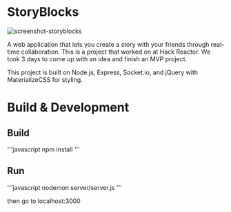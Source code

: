 # StoryBlocks

![screenshot-storyblocks](https://cloud.githubusercontent.com/assets/13400593/13030426/99dbdcb2-d25f-11e5-85d7-9bf44bcf508d.jpg)

A web application that lets you create a story with your friends through real-time collaboration. This is a project that worked on at Hack Reactor. We took 3 days to come up with an idea and finish an MVP project. 

This project is built on Node.js, Express, Socket.io, and jQuery with MaterializeCSS for styling.

# Build & Development

## Build 

'''javascript
npm install
'''

## Run

'''javascript
nodemon server/server.js
'''

then go to localhost:3000
